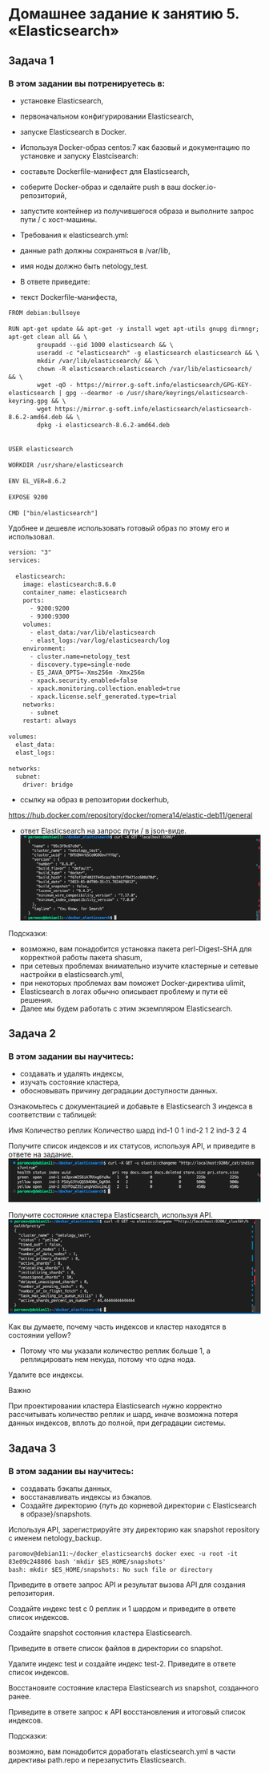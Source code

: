 # Домашнее задание к занятию 5. «Elasticsearch»

## Задача 1

### В этом задании вы потренируетесь в:

* установке Elasticsearch,
* первоначальном конфигурировании Elasticsearch,
* запуске Elasticsearch в Docker.
* Используя Docker-образ centos:7 как базовый и документацию по установке и запуску Elastcisearch:

* составьте Dockerfile-манифест для Elasticsearch,
* соберите Docker-образ и сделайте push в ваш docker.io-репозиторий,
* запустите контейнер из получившегося образа и выполните запрос пути / c хост-машины.
* Требования к elasticsearch.yml:

* данные path должны сохраняться в /var/lib,
* имя ноды должно быть netology_test.
* В ответе приведите:

*  текст Dockerfile-манифеста,
```
FROM debian:bullseye

RUN apt-get update && apt-get -y install wget apt-utils gnupg dirmngr; apt-get clean all && \
        groupadd --gid 1000 elasticsearch && \
        useradd -c "elasticsearch" -g elasticsearch elasticsearch && \
        mkdir /var/lib/elasticsearch/ && \
        chown -R elasticsearch:elasticsearch /var/lib/elasticsearch/ && \
        wget -qO - https://mirror.g-soft.info/elasticsearch/GPG-KEY-elasticsearch | gpg --dearmor -o /usr/share/keyrings/elasticsearch-keyring.gpg && \
        wget https://mirror.g-soft.info/elasticsearch/elasticsearch-8.6.2-amd64.deb && \
        dpkg -i elasticsearch-8.6.2-amd64.deb


USER elasticsearch

WORKDIR /usr/share/elasticsearch

ENV EL_VER=8.6.2

EXPOSE 9200

CMD ["bin/elasticsearch"]
```

Удобнее и дешевле использовать готовый образ по этому его и использовал.
```
version: "3"
services:

  elasticsearch:
    image: elasticsearch:8.6.0
    container_name: elasticsearch
    ports:
      - 9200:9200
      - 9300:9300
    volumes:
      - elast_data:/var/lib/elasticsearch
      - elast_logs:/var/log/elasticsearch/log
    environment:
      - cluster.name=netology_test
      - discovery.type=single-node
      - ES_JAVA_OPTS=-Xms256m -Xmx256m
      - xpack.security.enabled=false
      - xpack.monitoring.collection.enabled=true
      - xpack.license.self_generated.type=trial
    networks:
      - subnet
    restart: always

volumes:
  elast_data:
  elast_logs:

networks:
  subnet:
    driver: bridge
```
*  ссылку на образ в репозитории dockerhub,

https://hub.docker.com/repository/docker/romera14/elastic-deb11/general

*  ответ Elasticsearch на запрос пути / в json-виде.
![](https://github.com/Romera14/11-01_BD/blob/main/Снимок%20экрана%202023-07-12%20в%2005.23.22.png)

Подсказки:

* возможно, вам понадобится установка пакета perl-Digest-SHA для корректной работы пакета shasum,
* при сетевых проблемах внимательно изучите кластерные и сетевые настройки в elasticsearch.yml,
* при некоторых проблемах вам поможет Docker-директива ulimit,
* Elasticsearch в логах обычно описывает проблему и пути её решения.
* Далее мы будем работать с этим экземпляром Elasticsearch.

## Задача 2

### В этом задании вы научитесь:

* создавать и удалять индексы,
* изучать состояние кластера,
* обосновывать причину деградации доступности данных.

Ознакомьтесь с документацией и добавьте в Elasticsearch 3 индекса в соответствии с таблицей:

Имя	Количество реплик	Количество шард
ind-1	0	1
ind-2	1	2
ind-3	2	4

Получите список индексов и их статусов, используя API, и приведите в ответе на задание.
![](https://github.com/Romera14/11-01_BD/blob/main/состояние%20кластера.png)

Получите состояние кластера Elasticsearch, используя API.
![](https://github.com/Romera14/11-01_BD/blob/main/состояние%20кластера2.png)

Как вы думаете, почему часть индексов и кластер находятся в состоянии yellow?

* Потому что мы указали количество реплик больше 1, а реплицировать нем некуда, потому что одна нода.
 
Удалите все индексы.

Важно

При проектировании кластера Elasticsearch нужно корректно рассчитывать количество реплик и шард, иначе возможна потеря данных индексов, вплоть до полной, при деградации системы.

## Задача 3

### В этом задании вы научитесь:

* создавать бэкапы данных,
* восстанавливать индексы из бэкапов.
* Создайте директорию {путь до корневой директории с Elasticsearch в образе}/snapshots.

Используя API, зарегистрируйте эту директорию как snapshot repository c именем netology_backup.
```
paromov@debian11:~/docker_elasticsearch$ docker exec -u root -it 83e09c248806 bash 'mkdir $ES_HOME/snapshots'
bash: mkdir $ES_HOME/snapshots: No such file or directory
```

Приведите в ответе запрос API и результат вызова API для создания репозитория.

Создайте индекс test с 0 реплик и 1 шардом и приведите в ответе список индексов.

Создайте snapshot состояния кластера Elasticsearch.

Приведите в ответе список файлов в директории со snapshot.

Удалите индекс test и создайте индекс test-2. Приведите в ответе список индексов.

Восстановите состояние кластера Elasticsearch из snapshot, созданного ранее.

Приведите в ответе запрос к API восстановления и итоговый список индексов.

Подсказки:

возможно, вам понадобится доработать elasticsearch.yml в части директивы path.repo и перезапустить Elasticsearch.
